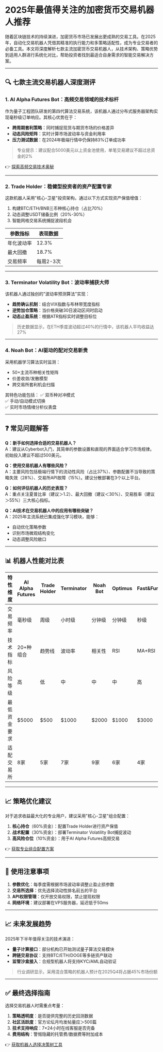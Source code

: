 # 2025年最值得关注的加密货币交易机器人推荐

随着区块链技术的持续演进，加密货币市场已发展出更成熟的交易工具。在2025年，自动化交易机器人凭借其精准的执行能力和多策略适配性，成为专业交易者的必备工具。本文将深度解析七款主流加密货币交易机器人，从技术架构、策略优势到适用人群进行系统化对比，帮助投资者找到最适合自身需求的智能交易解决方案。

---

## 🔍 七款主流交易机器人深度测评

### 1. **AI Alpha Futures Bot：高频交易领域的技术标杆**
作为量子工程团队研发的第四代算法交易系统，该机器人通过分布式服务器架构实现毫秒级订单响应。其核心优势在于：
- **跨周期套利策略**：同时捕捉现货与期货市场的价格差异
- **动态风险矩阵**：实时计算市场波动率与资金利用率
- **压力测试数据**：在2024年极端行情中仍保持83%订单成功率

> 专业提示：建议配合5000美元以上资金池使用，单笔交易建议不超过总资金的2%

👉 [探索高频交易技术奥秘](https://bit.ly/okx_welcome)

---

### 2. **Trade Holder：稳健型投资者的资产配置专家**
这款机器人采用"核心-卫星"投资架构，通过以下方式实现资产保值增值：
1. 构建BTC/ETH/BNB三币种核心持仓（占比70%）
2. 动态调整USDT储备比例（20%-30%）
3. 智能网格交易系统捕捉波段机会

| 参数指标 | 表现数据 |
|---------|----------|
| 年化波动率 | 12.3% |
| 最大回撤 | 18.7% |
| 交易频率 | 每周2-3次 |

---

### 3. **Terminator Volatility Bot：波动率捕获大师**
该机器人通过独创的"波动率预测算法"实现：
- **趋势确认机制**：结合VIX指数与布林带宽度指标
- **逆势加仓策略**：当价格突破30日波动区间时启动
- **动态止盈系统**：根据ATR指标实时调整目标位

> 历史数据显示，在ETH季度波动超过40%的行情中，该机器人平均收益达27%

---

### 4. **Noah Bot：AI驱动的配对交易新贵**
采用机器学习算法实时监测：
- 50+主流币种相关性矩阵
- 价差收敛/发散模型
- 跨交易所套利机会扫描

其特色功能包括：
✅ 双币种对冲模式  
✅ 手动/自动模式切换  
✅ 实时市场情绪分析仪表盘

---

## ❓ 常见问题解答

**Q：新手如何选择合适的交易机器人？**  
A：建议从Cyberbot入门，其简单的参数设置和直观的界面适合学习市场规律。初始投入建议不超过500美元。

**Q：使用交易机器人有哪些风险？**  
A：主要风险包括极端行情下的流动性风险（占比37%）、参数配置不当导致的策略失效（28%）、交易所API故障（15%）。建议分散部署在3个以上平台。

**Q：如何评估机器人的历史表现？**  
A：重点关注夏普比率（建议＞1.2）、最大回撤（建议＜30%）、交易胜率（建议＞55%）三大核心指标。

**Q：AI技术在交易机器人中的应用有哪些突破？**  
A：2025年主流系统已集成强化学习模块，能够：
- 自动优化策略参数
- 识别市场微观结构变化
- 动态调整风险敞口

---

## 📊 机器人性能对比表

| 特性维度        | AI Alpha Futures | Trade Holder | Terminator | Noah Bot | Optimus | Fast&Furious | Cyberbot |
|----------------|------------------|--------------|------------|----------|---------|--------------|----------|
| 交易频率        | 毫秒级           | 周级         | 小时级     | 分钟级   | 分钟级  | 秒级         | 小时级   |
| 技术指标        | 20+种组合        | 趋势线       | 波动率     | 相关性   | RSI     | MA+RSI       | MA+RSI   |
| 风险等级        | 高               | 低           | 中         | 中       | 中      | 高           | 低       |
| 最低资金要求    | $5000            | $500         | $1000      | $2000    | $1000   | $3000        | $500     |
| 适配交易所      | 8家              | 5家          | 7家        | 9家      | 6家     | 4家          | 5家      |

---

## 📈 策略优化建议

对于追求收益最大化的专业用户，建议采用"核心-卫星"组合配置：
1. **核心持仓**（60%资金）：配置Trade Holder进行资产保值
2. **战术配置**（30%资金）：部署Terminator Volatility Bot捕捉波动
3. **高风险仓位**（10%资金）：用于AI Alpha Futures高频交易

👉 [获取专业组合配置方案](https://bit.ly/okx_welcome)

---

## 📌 使用注意事项

1. **参数优化**：每季度需根据市场波动率调整止盈止损参数
2. **交易所选择**：优先选择流动性排名前五的平台
3. **API权限管理**：仅开放交易权限，禁止提现权限
4. **网络环境**：建议部署在VPS服务器，延迟低于50ms

---

## 📈 未来发展趋势

2025年下半年值得关注的技术演进：
- **量子计算接口**：部分机构已开始测试量子算法交易模块
- **跨链交易协议**：支持BTC/ETH/DOGE等多链资产联动
- **监管沙盒接入**：合规型机器人将支持KYC/AML自动验证

> 行业调研显示，采用混合策略的机器人预计在2025Q4将占据45%市场份额

---

## ✅ 最终选择指南

选择交易机器人时需重点考量：
1. **策略透明度**：是否提供完整的历史回测数据
2. **社区活跃度**：官方论坛月均发帖量应＞500篇
3. **技术支持响应**：7×24小时在线客服是否完备
4. **费用结构**：警惕隐藏的托管费/数据费等附加成本

👉 [获取机器人选择决策树工具](https://bit.ly/okx_welcome)